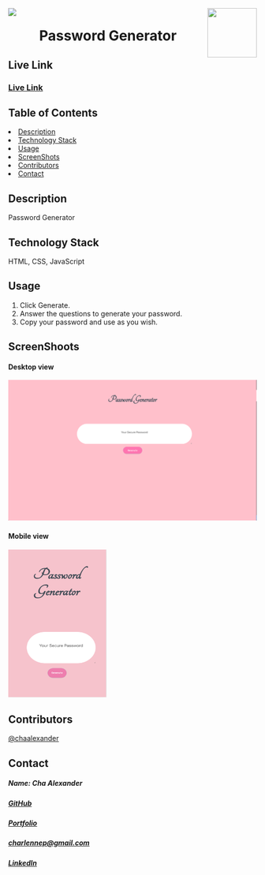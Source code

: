 <img align="left" src= "https://img.shields.io/badge/License-MIT-green">
<img align="right" width="100" height="100" src="https://avatars1.githubusercontent.com/u/59755481?v=4">
<h1 align= "center"> Password Generator</h1>
<h2>Live Link</h2>
<h3><a href= "https://chaalexander.github.io/password-generator-/">Live Link</a></h3>   
<h2> Table of Contents </h2>
<li><a href="#description">Description</a></li>  
<li><a href="#tech">Technology Stack</a></li> 
<li><a href="#usage">Usage</a></li> 
<li><a href="#screen">ScreenShots</a></li> 
<li><a href="#contributors">Contributors</a></li>   
<li><a href="#contact">Contact</a></li>
<h2 id="description"> Description </h2>
<p>Password Generator</p>  
<h2 id="tech"> Technology Stack </h2>  
<p>HTML, CSS, JavaScript</p>  
<h2 id="usage">Usage</h2>
<ol>
<li>Click Generate.</li>
<li>Answer the questions to generate your password.</li>
<li>Copy your password and use as you wish.</li>
</ol>
<h2 id="screen"> ScreenShoots </h2>
<h4>Desktop view</h4>
<img src= "assets/images/screenshots/desktop.png">
<h4>Mobile view</h4>
<img width="200" height="300" src= "assets/images/screenshots/mobile.png">
<h2 id="contributors"> Contributors </h2>
<p><a href= "https://github.com/chaalexander">@chaalexander</a></p> 
<h2 id="contact"> Contact </h2>         
<h5> Name: Cha Alexander </h5>       
<h5><a href= "https://github.com/chaalexander">GitHub</a></h5>  
<h5><a href= "https://chaalexander.github.io/">Portfolio</a></h5>  
<h5><a href= "mailto:charlennep@gmail.com">charlennep@gmail.com</a></h5>       
<h5><a href= "https://www.linkedin.com/in/cha-alexander">LinkedIn</a></h5>
